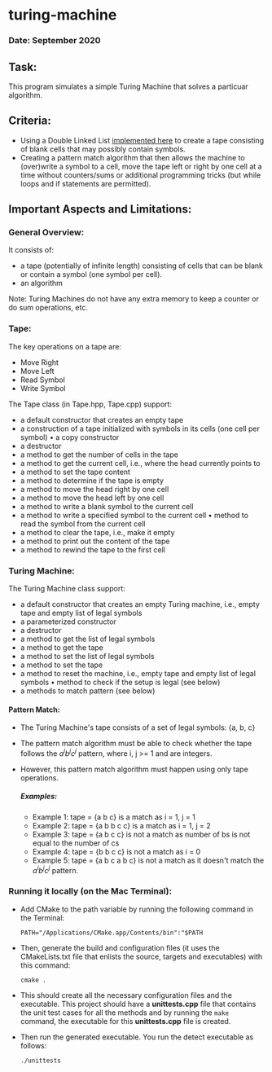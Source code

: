 # turing-machine

### Date: September 2020

## Task:

This program simulates a simple Turing Machine that solves a particuar algorithm.

## Criteria:

* Using a Double Linked List [implemented here](https://github.com/VNMod/Data-Structures-and-Algorithms/tree/main/Data%20Structures/Double%20Linked%20List%20ADT) to create a tape consisting of blank cells that may possibly contain symbols.
* Creating a pattern match algorithm that then allows the machine to (over)write a symbol to a cell, move the tape left or right by one cell at a time without counters/sums or additional programming tricks (but while loops and if statements are permitted).

## Important Aspects and Limitations:

### General Overview:

It consists of:

- a tape (potentially of infinite length) consisting of cells that can be blank or contain a symbol (one symbol per cell).
- an algorithm

Note: Turing Machines do not have any extra memory to keep a counter or do sum operations, etc.

### Tape:

The key operations on a tape are:

- Move Right
- Move Left
- Read Symbol
- Write Symbol

The Tape class (in Tape.hpp, Tape.cpp) support:

- a default constructor that creates an empty tape
- a construction of a tape initialized with symbols in its cells (one cell per symbol) • a copy constructor
- a destructor
- a method to get the number of cells in the tape
- a method to get the current cell, i.e., where the head currently points to
- a method to set the tape content
- a method to determine if the tape is empty
- a method to move the head right by one cell
- a method to move the head left by one cell
- a method to write a blank symbol to the current cell
- a method to write a specified symbol to the current cell • method to read the symbol from the current cell
- a method to clear the tape, i.e., make it empty
- a method to print out the content of the tape
- a method to rewind the tape to the first cell

### Turing Machine:

The Turing Machine class support:

- a default constructor that creates an empty Turing machine, i.e., empty tape and empty list of legal
symbols
- a parameterized constructor
- a destructor
- a method to get the list of legal symbols
- a method to get the tape
- a method to set the list of legal symbols
- a method to set the tape
- a method to reset the machine, i.e., empty tape and empty list of legal symbols • method to check if the setup is legal (see below)
- a methods to match pattern (see below)

#### Pattern Match:

  - The Turing Machine's tape consists of a set of legal symbols: {a, b, c}
  - The pattern match algorithm must be able to check whether the tape follows the *a<sup>i</sup>b<sup>j</sup>c<sup>j</sup>* pattern, where i, j >= 1 and are integers.
  - However, this pattern match algorithm must happen using only tape operations.

    ##### Examples:
    - Example 1: tape = {a b c} is a match as i = 1, j = 1
    - Example 2: tape = {a b b c c} is a match as i = 1, j = 2
    - Example 3: tape = {a b c c} is not a match as number of bs is not equal to the number of cs
    - Example 4: tape = {b b c c} is not a match as i = 0
    - Example 5: tape = {a b c a b c} is not a match as it doesn't match the *a<sup>i</sup>b<sup>j</sup>c<sup>j</sup>* pattern.

### Running it locally (on the Mac Terminal):

- Add CMake to the path variable by running the following command in the Terminal:
  ```
  PATH="/Applications/CMake.app/Contents/bin":"$PATH
  ```
  
- Then, generate the build and configuration files (it uses the CMakeLists.txt file that enlists the source, targets and executables) with this command:

  ```
  cmake .
  ```
  
- This should create all the necessary configuration files and the executable. This project should have a **unittests.cpp** file that contains the unit test cases for all the methods and by running the   ```make``` command, the executable for this **unittests.cpp** file is created.

- Then run the generated executable. You run the detect executable as follows:

  ```
  ./unittests
  ```
  
  
